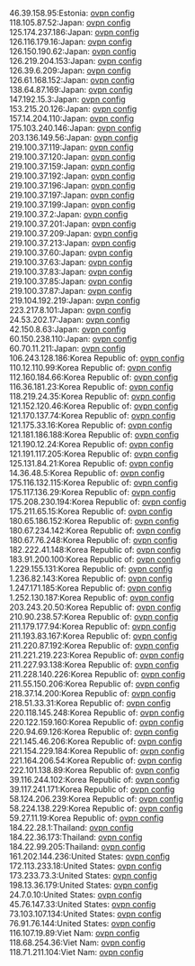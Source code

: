 46.39.158.95:Estonia: [ovpn config](vpn/46_39_158_95.ovpn)  
118.105.87.52:Japan: [ovpn config](vpn/118_105_87_52.ovpn)  
125.174.237.186:Japan: [ovpn config](vpn/125_174_237_186.ovpn)  
126.116.179.16:Japan: [ovpn config](vpn/126_116_179_16.ovpn)  
126.150.190.62:Japan: [ovpn config](vpn/126_150_190_62.ovpn)  
126.219.204.153:Japan: [ovpn config](vpn/126_219_204_153.ovpn)  
126.39.6.209:Japan: [ovpn config](vpn/126_39_6_209.ovpn)  
126.61.168.152:Japan: [ovpn config](vpn/126_61_168_152.ovpn)  
138.64.87.169:Japan: [ovpn config](vpn/138_64_87_169.ovpn)  
147.192.15.3:Japan: [ovpn config](vpn/147_192_15_3.ovpn)  
153.215.20.126:Japan: [ovpn config](vpn/153_215_20_126.ovpn)  
157.14.204.110:Japan: [ovpn config](vpn/157_14_204_110.ovpn)  
175.103.240.146:Japan: [ovpn config](vpn/175_103_240_146.ovpn)  
203.136.149.56:Japan: [ovpn config](vpn/203_136_149_56.ovpn)  
219.100.37.119:Japan: [ovpn config](vpn/219_100_37_119.ovpn)  
219.100.37.120:Japan: [ovpn config](vpn/219_100_37_120.ovpn)  
219.100.37.159:Japan: [ovpn config](vpn/219_100_37_159.ovpn)  
219.100.37.192:Japan: [ovpn config](vpn/219_100_37_192.ovpn)  
219.100.37.196:Japan: [ovpn config](vpn/219_100_37_196.ovpn)  
219.100.37.197:Japan: [ovpn config](vpn/219_100_37_197.ovpn)  
219.100.37.199:Japan: [ovpn config](vpn/219_100_37_199.ovpn)  
219.100.37.2:Japan: [ovpn config](vpn/219_100_37_2.ovpn)  
219.100.37.201:Japan: [ovpn config](vpn/219_100_37_201.ovpn)  
219.100.37.209:Japan: [ovpn config](vpn/219_100_37_209.ovpn)  
219.100.37.213:Japan: [ovpn config](vpn/219_100_37_213.ovpn)  
219.100.37.60:Japan: [ovpn config](vpn/219_100_37_60.ovpn)  
219.100.37.63:Japan: [ovpn config](vpn/219_100_37_63.ovpn)  
219.100.37.83:Japan: [ovpn config](vpn/219_100_37_83.ovpn)  
219.100.37.85:Japan: [ovpn config](vpn/219_100_37_85.ovpn)  
219.100.37.87:Japan: [ovpn config](vpn/219_100_37_87.ovpn)  
219.104.192.219:Japan: [ovpn config](vpn/219_104_192_219.ovpn)  
223.217.8.101:Japan: [ovpn config](vpn/223_217_8_101.ovpn)  
24.53.202.17:Japan: [ovpn config](vpn/24_53_202_17.ovpn)  
42.150.8.63:Japan: [ovpn config](vpn/42_150_8_63.ovpn)  
60.150.238.110:Japan: [ovpn config](vpn/60_150_238_110.ovpn)  
60.70.11.211:Japan: [ovpn config](vpn/60_70_11_211.ovpn)  
106.243.128.186:Korea Republic of: [ovpn config](vpn/106_243_128_186.ovpn)  
110.12.110.99:Korea Republic of: [ovpn config](vpn/110_12_110_99.ovpn)  
112.160.184.66:Korea Republic of: [ovpn config](vpn/112_160_184_66.ovpn)  
116.36.181.23:Korea Republic of: [ovpn config](vpn/116_36_181_23.ovpn)  
118.219.24.35:Korea Republic of: [ovpn config](vpn/118_219_24_35.ovpn)  
121.152.120.46:Korea Republic of: [ovpn config](vpn/121_152_120_46.ovpn)  
121.170.137.74:Korea Republic of: [ovpn config](vpn/121_170_137_74.ovpn)  
121.175.33.16:Korea Republic of: [ovpn config](vpn/121_175_33_16.ovpn)  
121.181.186.188:Korea Republic of: [ovpn config](vpn/121_181_186_188.ovpn)  
121.190.12.24:Korea Republic of: [ovpn config](vpn/121_190_12_24.ovpn)  
121.191.117.205:Korea Republic of: [ovpn config](vpn/121_191_117_205.ovpn)  
125.131.84.21:Korea Republic of: [ovpn config](vpn/125_131_84_21.ovpn)  
14.36.48.5:Korea Republic of: [ovpn config](vpn/14_36_48_5.ovpn)  
175.116.132.115:Korea Republic of: [ovpn config](vpn/175_116_132_115.ovpn)  
175.117.136.29:Korea Republic of: [ovpn config](vpn/175_117_136_29.ovpn)  
175.208.230.194:Korea Republic of: [ovpn config](vpn/175_208_230_194.ovpn)  
175.211.65.15:Korea Republic of: [ovpn config](vpn/175_211_65_15.ovpn)  
180.65.186.152:Korea Republic of: [ovpn config](vpn/180_65_186_152.ovpn)  
180.67.234.142:Korea Republic of: [ovpn config](vpn/180_67_234_142.ovpn)  
180.67.76.248:Korea Republic of: [ovpn config](vpn/180_67_76_248.ovpn)  
182.222.41.148:Korea Republic of: [ovpn config](vpn/182_222_41_148.ovpn)  
183.91.200.100:Korea Republic of: [ovpn config](vpn/183_91_200_100.ovpn)  
1.229.155.131:Korea Republic of: [ovpn config](vpn/1_229_155_131.ovpn)  
1.236.82.143:Korea Republic of: [ovpn config](vpn/1_236_82_143.ovpn)  
1.247.171.185:Korea Republic of: [ovpn config](vpn/1_247_171_185.ovpn)  
1.252.130.187:Korea Republic of: [ovpn config](vpn/1_252_130_187.ovpn)  
203.243.20.50:Korea Republic of: [ovpn config](vpn/203_243_20_50.ovpn)  
210.90.238.57:Korea Republic of: [ovpn config](vpn/210_90_238_57.ovpn)  
211.179.177.94:Korea Republic of: [ovpn config](vpn/211_179_177_94.ovpn)  
211.193.83.167:Korea Republic of: [ovpn config](vpn/211_193_83_167.ovpn)  
211.220.87.192:Korea Republic of: [ovpn config](vpn/211_220_87_192.ovpn)  
211.221.219.223:Korea Republic of: [ovpn config](vpn/211_221_219_223.ovpn)  
211.227.93.138:Korea Republic of: [ovpn config](vpn/211_227_93_138.ovpn)  
211.228.140.226:Korea Republic of: [ovpn config](vpn/211_228_140_226.ovpn)  
211.55.150.206:Korea Republic of: [ovpn config](vpn/211_55_150_206.ovpn)  
218.37.14.200:Korea Republic of: [ovpn config](vpn/218_37_14_200.ovpn)  
218.51.33.31:Korea Republic of: [ovpn config](vpn/218_51_33_31.ovpn)  
220.118.145.248:Korea Republic of: [ovpn config](vpn/220_118_145_248.ovpn)  
220.122.159.160:Korea Republic of: [ovpn config](vpn/220_122_159_160.ovpn)  
220.94.69.126:Korea Republic of: [ovpn config](vpn/220_94_69_126.ovpn)  
221.145.46.206:Korea Republic of: [ovpn config](vpn/221_145_46_206.ovpn)  
221.154.229.184:Korea Republic of: [ovpn config](vpn/221_154_229_184.ovpn)  
221.164.206.54:Korea Republic of: [ovpn config](vpn/221_164_206_54.ovpn)  
222.101.138.89:Korea Republic of: [ovpn config](vpn/222_101_138_89.ovpn)  
39.116.244.102:Korea Republic of: [ovpn config](vpn/39_116_244_102.ovpn)  
39.117.241.171:Korea Republic of: [ovpn config](vpn/39_117_241_171.ovpn)  
58.124.206.239:Korea Republic of: [ovpn config](vpn/58_124_206_239.ovpn)  
58.224.138.229:Korea Republic of: [ovpn config](vpn/58_224_138_229.ovpn)  
59.27.11.19:Korea Republic of: [ovpn config](vpn/59_27_11_19.ovpn)  
184.22.28.1:Thailand: [ovpn config](vpn/184_22_28_1.ovpn)  
184.22.36.173:Thailand: [ovpn config](vpn/184_22_36_173.ovpn)  
184.22.99.205:Thailand: [ovpn config](vpn/184_22_99_205.ovpn)  
161.202.144.236:United States: [ovpn config](vpn/161_202_144_236.ovpn)  
172.113.233.18:United States: [ovpn config](vpn/172_113_233_18.ovpn)  
173.233.73.3:United States: [ovpn config](vpn/173_233_73_3.ovpn)  
198.13.36.179:United States: [ovpn config](vpn/198_13_36_179.ovpn)  
24.7.0.10:United States: [ovpn config](vpn/24_7_0_10.ovpn)  
45.76.147.33:United States: [ovpn config](vpn/45_76_147_33.ovpn)  
73.103.107.134:United States: [ovpn config](vpn/73_103_107_134.ovpn)  
76.91.76.144:United States: [ovpn config](vpn/76_91_76_144.ovpn)  
116.107.19.89:Viet Nam: [ovpn config](vpn/116_107_19_89.ovpn)  
118.68.254.36:Viet Nam: [ovpn config](vpn/118_68_254_36.ovpn)  
118.71.211.104:Viet Nam: [ovpn config](vpn/118_71_211_104.ovpn)  
